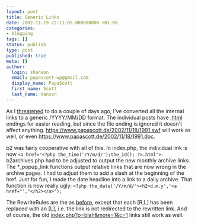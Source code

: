 ```yaml
---
layout: post
title: Generic Links
date: 2002-11-19 22:11:05.000000000 +01:00
categories:
- blogging
tags: []
status: publish
type: post
published: true
meta: {}
author:
  login: shanson
  email: papascott-wp@gmail.com
  display_name: PapaScott
  first_name: Scott
  last_name: Hanson
---
```

<p>As I <a href="/2002/11/18/1991.html">threatened</a> to do a couple of days ago, I've converted all the internal links to a generic /YYYY/MM/DD format. The individual posts have <a href="/2002/11/18/1991.html">.html</a> endings for easier reading, but since the file ending is ignored it doesn't affect anything. <a href="/2002/11/18/1991.swf">https://www.papascott.de/2002/11/18/1991.swf</a> will work as well, or even <a href="/2002/11/18/1991.doc">https://www.papascott.de/2002/11/18/1991.doc</a>.</p>
<p>b2 was fairly cooperative with all of this. In index.php, the individual link is now <code>&lt;a href="&lt;?php the_time('/Y/m/d/');the_id(); ?>.html"></code>. b2archives.php had to be adjusted to output the new monthly archive links. The *_popup_link functions output relative links that are now wrong in the archive pages. I had to adjust them to add a slash at the beginning of the href. Just for fun, I made the date headline into a link to a daily archive. That function is now really ugly: <code>&lt;?php the_date('/Y/m/d/">&lt;h2>d.m.y','&lt;a href="',"&lt;/h2>&lt;/a>");</code></p>
<p>The RewriteRules are the as <a href="/2002/11/18/1991.html">before</a>, except that each [R,L] has been replaced with an [L], i.e. the link is not redirected to the rewritten link. And of course, the old <a href="/index.php?p=1991&amp;more=1&amp;c=1">index.php?p=blah&amp;more=1&amp;c=1</a> links still work as well.</p>
